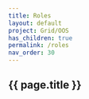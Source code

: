 ```yaml
---
title: Roles
layout: default
project: Grid/OOS
has_children: true
permalink: /roles
nav_order: 30
---
```


## {{ page.title }}
